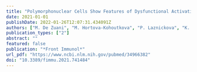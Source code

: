 ```yaml
---
title: "Polymorphonuclear Cells Show Features of Dysfunctional Activation During Fatal Sepsis"
date: 2021-01-01
publishDate: 2022-01-26T12:07:31.434091Z
authors: ["M. De Zuani", "M. Hortova-Kohoutkova", "P. Laznickova", "K. Bendickova", "O. Mrkva", "I. Andrejcinova", "A. Mytnikova", "O. Polansky", "K. Koci", "V. Tomaskova", "V. Sramek", "M. Helan", "J. Fric"]
publication_types: ["2"]
abstract: ""
featured: false
publication: "*Front Immunol*"
url_pdf: "https://www.ncbi.nlm.nih.gov/pubmed/34966382"
doi: "10.3389/fimmu.2021.741484"
---
```


